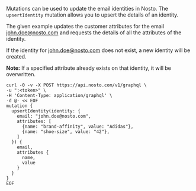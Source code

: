 Mutations can be used to update the email identities in Nosto. The `upsertIdentity` mutation allows you to upsert the details of an identity.

The given example updates the customer attributes for the email john.doe@nosto.com and requests the details of all the attributes of the identity.

If the identity for john.doe@nosto.com does not exist, a new identity will be created. 

**Note:** If a specified attribute already exists on that identity, it will be overwritten.

```shell
curl -0 -v -X POST https://api.nosto.com/v1/graphql \
-u ":<token>" \
-H 'Content-Type: application/graphql' \
-d @- << EOF
mutation {
  upsertIdentity(identity: {
    email: "john.doe@nosto.com",
    attributes: [
      {name: "brand-affinity", value: "Adidas"},
      {name: "shoe-size", value: "42"},
    ]
  }) {
    email,
    attributes {
      name,
      value
    }
  }
}
EOF
```